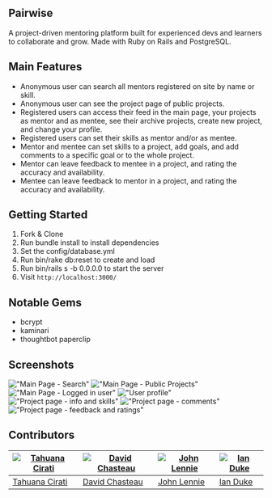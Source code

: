 ## Pairwise

A project-driven mentoring platform built for experienced devs and learners to collaborate and grow. Made with Ruby on Rails and PostgreSQL.


## Main Features

* Anonymous user can search all mentors registered on site by name or skill.
* Anonymous user can see the project page of public projects.
* Registered users can access their feed in the main page, your projects as mentor and as mentee, see their archive projects, create new project, and change your profile.
* Registered users can set their skills as mentor and/or as mentee.
* Mentor and mentee can set skills to a project, add goals, and add comments to a specific goal or to the whole project.
* Mentor can leave feedback to mentee in a project, and rating the accuracy and availability.
* Mentee can leave feedback to mentor in a project, and rating the accuracy and availability.


## Getting Started

1. Fork & Clone
2. Run bundle install to install dependencies
3. Set the config/database.yml
4. Run bin/rake db:reset to create and load
5. Run bin/rails s -b 0.0.0.0 to start the server
6. Visit `http://localhost:3000/`


## Notable Gems

- bcrypt
- kaminari
- thoughtbot paperclip


## Screenshots

!["Main Page - Search"]()
!["Main Page - Public Projects"]()
!["Main Page - Logged in user"]()
!["User profile"]()
!["Project page - info and skills"]()
!["Project page - comments"]()
!["Project page - feedback and ratings"]()


## Contributors

[![Tahuana Cirati](https://avatars1.githubusercontent.com/u/26929216?v=4&s=400)](https://github.com/tahuana) | [![David Chasteau](https://avatars2.githubusercontent.com/u/7122254?v=4&s=400)](https://github.com/Chasteau) | [![John Lennie](https://avatars2.githubusercontent.com/u/25914398?v=4&s=400)](https://github.com/john-lennie) | [![Ian Duke](https://avatars2.githubusercontent.com/u/16829276?v=3&s=400)](https://github.com/1andee)
---|---|---|---
[Tahuana Cirati](https://github.com/tahuana) | [David Chasteau](https://github.com/Chasteau) | [John Lennie](https://github.com/john-lennie) | [Ian Duke](https://github.com/1andee)
